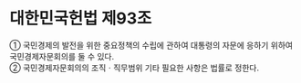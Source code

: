 # 대한민국헌법 제93조

① 국민경제의 발전을 위한 중요정책의 수립에 관하여 대통령의 자문에 응하기 위하여 국민경제자문회의를 둘 수 있다.  
② 국민경제자문회의의 조직ㆍ직무범위 기타 필요한 사항은 법률로 정한다.
